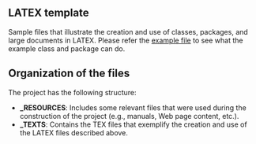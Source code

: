 ##  LATEX template

Sample files that illustrate the creation and use of classes, packages, and large documents in LATEX.  Please refer the [example file](./_TEXTS/Main.pdf) to see what the example class and package can do.

##  Organization of the files

The project has the following structure:
  * **_RESOURCES**: Includes some relevant files that were used during the construction of the project (e.g., manuals, Web page content, etc.).
  * **_TEXTS**: Contains the TEX files that exemplify the creation and use of the LATEX files described above.
